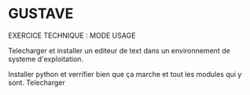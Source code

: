 # GUSTAVE
EXERCICE TECHNIQUE : MODE USAGE

Telecharger et installer un editeur de text dans un environnement de systeme d'exploitation. 

Installer python et verrifier bien que ça marche et tout les modules qui y sont. 
Telecharger 

